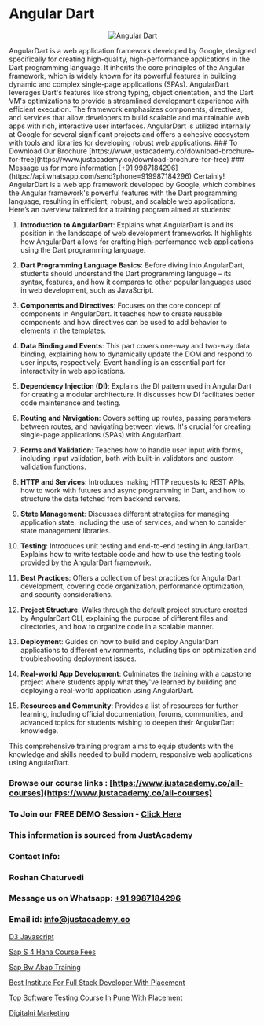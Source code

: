 # Angular Dart

<p align="center">
  <a href="https://justacademy.co/course-detail/angular-training">
    <img src="https://justacademy.co/storage2/course_image/1676637041_course_image.webp" alt="Angular Dart">
  </a>
</p>
AngularDart is a web application framework developed by Google, designed specifically for creating high-quality, high-performance applications in the Dart programming language. It inherits the core principles of the Angular framework, which is widely known for its powerful features in building dynamic and complex single-page applications (SPAs). AngularDart leverages Dart's features like strong typing, object orientation, and the Dart VM's optimizations to provide a streamlined development experience with efficient execution. The framework emphasizes components, directives, and services that allow developers to build scalable and maintainable web apps with rich, interactive user interfaces. AngularDart is utilized internally at Google for several significant projects and offers a cohesive ecosystem with tools and libraries for developing robust web applications.
### To Download Our Brochure [https://www.justacademy.co/download-brochure-for-free](https://www.justacademy.co/download-brochure-for-free)
### Message us for more information [+91 9987184296](https://api.whatsapp.com/send?phone=919987184296)
Certainly! AngularDart is a web app framework developed by Google, which combines the Angular framework's powerful features with the Dart programming language, resulting in efficient, robust, and scalable web applications. Here’s an overview tailored for a training program aimed at students:

1) **Introduction to AngularDart**: Explains what AngularDart is and its position in the landscape of web development frameworks. It highlights how AngularDart allows for crafting high-performance web applications using the Dart programming language.

2) **Dart Programming Language Basics**: Before diving into AngularDart, students should understand the Dart programming language – its syntax, features, and how it compares to other popular languages used in web development, such as JavaScript.

3) **Components and Directives**: Focuses on the core concept of components in AngularDart. It teaches how to create reusable components and how directives can be used to add behavior to elements in the templates.

4) **Data Binding and Events**: This part covers one-way and two-way data binding, explaining how to dynamically update the DOM and respond to user inputs, respectively. Event handling is an essential part for interactivity in web applications.

5) **Dependency Injection (DI)**: Explains the DI pattern used in AngularDart for creating a modular architecture. It discusses how DI facilitates better code maintenance and testing.

6) **Routing and Navigation**: Covers setting up routes, passing parameters between routes, and navigating between views. It's crucial for creating single-page applications (SPAs) with AngularDart.

7) **Forms and Validation**: Teaches how to handle user input with forms, including input validation, both with built-in validators and custom validation functions.

8) **HTTP and Services**: Introduces making HTTP requests to REST APIs, how to work with futures and async programming in Dart, and how to structure the data fetched from backend servers.

9) **State Management**: Discusses different strategies for managing application state, including the use of services, and when to consider state management libraries.

10) **Testing**: Introduces unit testing and end-to-end testing in AngularDart. Explains how to write testable code and how to use the testing tools provided by the AngularDart framework.

11) **Best Practices**: Offers a collection of best practices for AngularDart development, covering code organization, performance optimization, and security considerations.

12) **Project Structure**: Walks through the default project structure created by AngularDart CLI, explaining the purpose of different files and directories, and how to organize code in a scalable manner.

13) **Deployment**: Guides on how to build and deploy AngularDart applications to different environments, including tips on optimization and troubleshooting deployment issues.

14) **Real-world App Development**: Culminates the training with a capstone project where students apply what they've learned by building and deploying a real-world application using AngularDart.

15) **Resources and Community**: Provides a list of resources for further learning, including official documentation, forums, communities, and advanced topics for students wishing to deepen their AngularDart knowledge.

This comprehensive training program aims to equip students with the knowledge and skills needed to build modern, responsive web applications using AngularDart.

### Browse our course links : [https://www.justacademy.co/all-courses](https://www.justacademy.co/all-courses) 
### To Join our FREE DEMO Session - [Click Here](https://www.justacademy.co/register-for-course-demo)


### This information is sourced from JustAcademy
### Contact Info:
### Roshan Chaturvedi
### Message us on Whatsapp: [+91 9987184296](https://api.whatsapp.com/send?phone=919987184296)
### Email id: [info@justacademy.co](mailto:info@justacademy.co)
                
[D3 Javascript](https://www.linkedin.com/pulse/d3-javascript-justacademy-chennai-6b2pc?trackingId=APsPz4rQ3I7NgneeYr%2FhtA%3D%3D&lipi=urn%3Ali%3Apage%3Ad_flagship3_company_admin%3BjPw0ei4cQfe0InHd%2FK206Q%3D%3D)

[Sap S 4 Hana Course Fees](https://www.linkedin.com/pulse/sap-4-hana-course-fees-justacademy-sunnyvale-ufapc/)

[Sap Bw Abap Training](https://medium.com/@surajvaishnav5015/sap-bw-abap-training-f7a5b075c670)

[Best Institute For Full Stack Developer With Placement](https://medium.com/@justacademytraining/best-institute-for-full-stack-developer-with-placement-7c73a3eb5c3b)

[Top Software Testing Course In Pune With Placement](https://justacademyin.github.io/justacademy/top-software-testing-course-in-pune-with-placement)

[Digitalni Marketing](https://justacademyin.github.io/Articles/Digitalni-Marketing)

